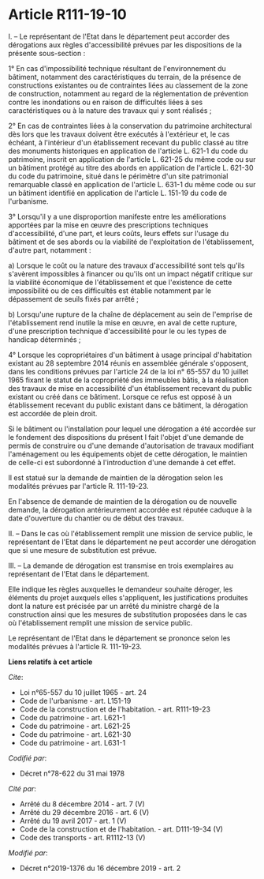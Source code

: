 # Article R111-19-10

I. – Le représentant de l'Etat dans le département peut accorder des dérogations aux règles d'accessibilité prévues par les
dispositions de la présente sous-section :

1° En cas d'impossibilité technique résultant de l'environnement du bâtiment, notamment des caractéristiques du terrain, de
la présence de constructions existantes ou de contraintes liées au classement de la zone de construction, notamment au regard
de la réglementation de prévention contre les inondations ou en raison de difficultés liées à ses caractéristiques ou à la
nature des travaux qui y sont réalisés ;

2° En cas de contraintes liées à la conservation du patrimoine architectural dès lors que les travaux doivent être exécutés à
l'extérieur et, le cas échéant, à l'intérieur d'un établissement recevant du public classé au titre des monuments historiques
en application de l'article L. 621-1 du code du patrimoine, inscrit en application de l'article L. 621-25 du même code ou sur
un bâtiment protégé au titre des abords en application de l'article L. 621-30 du code du patrimoine, situé dans le périmètre
d'un site patrimonial remarquable classé en application de l'article L. 631-1 du même code ou sur un bâtiment identifié en
application de l'article L. 151-19 du code de l'urbanisme.

3° Lorsqu'il y a une disproportion manifeste entre les améliorations apportées par la mise en œuvre des prescriptions
techniques d'accessibilité, d'une part, et leurs coûts, leurs effets sur l'usage du bâtiment et de ses abords ou la viabilité
de l'exploitation de l'établissement, d'autre part, notamment :

a) Lorsque le coût ou la nature des travaux d'accessibilité sont tels qu'ils s'avèrent impossibles à financer ou qu'ils ont
un impact négatif critique sur la viabilité économique de l'établissement et que l'existence de cette impossibilité ou de ces
difficultés est établie notamment par le dépassement de seuils fixés par arrêté ;

b) Lorsqu'une rupture de la chaîne de déplacement au sein de l'emprise de l'établissement rend inutile la mise en œuvre, en
aval de cette rupture, d'une prescription technique d'accessibilité pour le ou les types de handicap déterminés ;

4° Lorsque les copropriétaires d'un bâtiment à usage principal d'habitation existant au 28 septembre 2014 réunis en assemblée
générale s'opposent, dans les conditions prévues par l'article 24 de la loi n° 65-557 du 10 juillet 1965 fixant le statut de
la copropriété des immeubles bâtis, à la réalisation des travaux de mise en accessibilité d'un établissement recevant du
public existant ou créé dans ce bâtiment. Lorsque ce refus est opposé à un établissement recevant du public existant dans ce
bâtiment, la dérogation est accordée de plein droit.

Si le bâtiment ou l'installation pour lequel une dérogation a été accordée sur le fondement des dispositions du présent I
fait l'objet d'une demande de permis de construire ou d'une demande d'autorisation de travaux modifiant l'aménagement ou les
équipements objet de cette dérogation, le maintien de celle-ci est subordonné à l'introduction d'une demande à cet effet.

Il est statué sur la demande de maintien de la dérogation selon les modalités prévues par l'article R. 111-19-23.

En l'absence de demande de maintien de la dérogation ou de nouvelle demande, la dérogation antérieurement accordée est
réputée caduque à la date d'ouverture du chantier ou de début des travaux.

II. – Dans le cas où l'établissement remplit une mission de service public, le représentant de l'Etat dans le département ne
peut accorder une dérogation que si une mesure de substitution est prévue.

III. – La demande de dérogation est transmise en trois exemplaires au représentant de l'Etat dans le département.

Elle indique les règles auxquelles le demandeur souhaite déroger, les éléments du projet auxquels elles s'appliquent, les
justifications produites dont la nature est précisée par un arrêté du ministre chargé de la construction ainsi que les
mesures de substitution proposées dans le cas où l'établissement remplit une mission de service public.

Le représentant de l'Etat dans le département se prononce selon les modalités prévues à l'article R. 111-19-23.

**Liens relatifs à cet article**

_Cite_:

  - Loi n°65-557 du 10 juillet 1965 - art. 24
  - Code de l'urbanisme - art. L151-19
  - Code de la construction et de l'habitation. - art. R111-19-23
  - Code du patrimoine - art. L621-1
  - Code du patrimoine - art. L621-25
  - Code du patrimoine - art. L621-30
  - Code du patrimoine - art. L631-1

_Codifié par_:

  - Décret n°78-622 du 31 mai 1978

_Cité par_:

  - Arrêté du 8 décembre 2014 - art. 7 (V)
  - Arrêté du 29 décembre 2016 - art. 6 (V)
  - Arrêté du 19 avril 2017 - art. 1 (V)
  - Code de la construction et de l'habitation. - art. D111-19-34 (V)
  - Code des transports - art. R1112-13 (V)

_Modifié par_:

  - Décret n°2019-1376 du 16 décembre 2019 - art. 2
